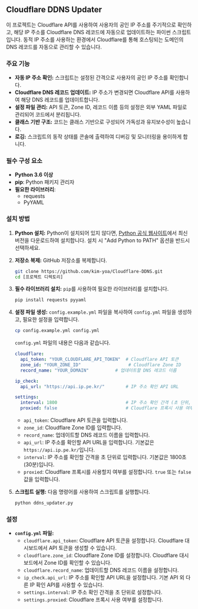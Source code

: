 ## Cloudflare DDNS Updater

이 프로젝트는 Cloudflare API를 사용하여 사용자의 공인 IP 주소를 주기적으로 확인하고, 해당 IP 주소를 Cloudflare DNS 레코드에 자동으로 업데이트하는 파이썬 스크립트입니다. 동적 IP 주소를 사용하는 환경에서 Cloudflare를 통해 호스팅되는 도메인의 DNS 레코드를 자동으로 관리할 수 있습니다.

### 주요 기능

*   **자동 IP 주소 확인:** 스크립트는 설정된 간격으로 사용자의 공인 IP 주소를 확인합니다.
*   **Cloudflare DNS 레코드 업데이트:** IP 주소가 변경되면 Cloudflare API를 사용하여 해당 DNS 레코드를 업데이트합니다.
*   **설정 파일 관리:** API 토큰, Zone ID, 레코드 이름 등의 설정은 외부 YAML 파일로 관리되어 코드에서 분리됩니다.
*   **클래스 기반 구조:** 코드는 클래스 기반으로 구성되어 가독성과 유지보수성이 높습니다.
*   **로깅:** 스크립트의 동작 상태를 콘솔에 출력하여 디버깅 및 모니터링을 용이하게 합니다.

### 필수 구성 요소

*   **Python 3.6 이상**
*   **pip**: Python 패키지 관리자
*   **필요한 라이브러리**:
    *   requests
    *   PyYAML

### 설치 방법

1.  **Python 설치:** Python이 설치되어 있지 않다면, [Python 공식 웹사이트](https://www.python.org/)에서 최신 버전을 다운로드하여 설치합니다. 설치 시 "Add Python to PATH" 옵션을 반드시 선택하세요.
2.  **저장소 복제:** GitHub 저장소를 복제합니다.

    ```bash
    git clone https://github.com/kim-yoa/Cloudflare-DDNS.git
    cd [프로젝트 디렉토리]
    ```

3.  **필수 라이브러리 설치:** `pip`를 사용하여 필요한 라이브러리를 설치합니다.


    ```bash
    pip install requests pyyaml
    ```

4.  **설정 파일 생성:** `config.example.yml` 파일을 복사하여 `config.yml` 파일을 생성하고, 필요한 설정을 입력합니다.

    ```bash
    cp config.example.yml config.yml
    ```

    `config.yml` 파일의 내용은 다음과 같습니다.

    ```yaml
    cloudflare:
      api_token: "YOUR_CLOUDFLARE_API_TOKEN"  # Cloudflare API 토큰
      zone_id: "YOUR_ZONE_ID"                  # Cloudflare Zone ID
      record_name: "YOUR_DOMAIN"          # 업데이트할 DNS 레코드 이름

    ip_check:
      api_url: "https://api.ip.pe.kr/"        # IP 주소 확인 API URL

    settings:
      interval: 1800                          # IP 주소 확인 간격 (초 단위, 기본값: 1800초 = 30분)
      proxied: false                          # Cloudflare 프록시 사용 여부 (true 또는 false)
    ```

    *   `api_token`: Cloudflare API 토큰을 입력합니다.
    *   `zone_id`: Cloudflare Zone ID를 입력합니다.
    *   `record_name`: 업데이트할 DNS 레코드 이름을 입력합니다.
    *   `api_url`: IP 주소를 확인할 API URL을 입력합니다. 기본값은 `https://api.ip.pe.kr/`입니다.
    *   `interval`: IP 주소를 확인할 간격을 초 단위로 입력합니다. 기본값은 1800초(30분)입니다.
    *   `proxied`: Cloudflare 프록시를 사용할지 여부를 설정합니다. `true` 또는 `false` 값을 입력합니다.

5.  **스크립트 실행:** 다음 명령어를 사용하여 스크립트를 실행합니다.

    ```bash
    python ddns_updater.py
    ```

### 설정

*   **`config.yml` 파일:**
    *   `cloudflare.api_token`: Cloudflare API 토큰을 설정합니다. Cloudflare 대시보드에서 API 토큰을 생성할 수 있습니다.
    *   `cloudflare.zone_id`: Cloudflare Zone ID를 설정합니다. Cloudflare 대시보드에서 Zone ID를 확인할 수 있습니다.
    *   `cloudflare.record_name`: 업데이트할 DNS 레코드 이름을 설정합니다.
    *   `ip_check.api_url`: IP 주소를 확인할 API URL을 설정합니다. 기본 API 외 다른 IP 확인 API를 사용할 수 있습니다.
    *   `settings.interval`: IP 주소 확인 간격을 초 단위로 설정합니다.
    *   `settings.proxied`: Cloudflare 프록시 사용 여부를 설정합니다.

